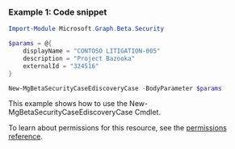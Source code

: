 ### Example 1: Code snippet

```powershell
Import-Module Microsoft.Graph.Beta.Security

$params = @{
	displayName = "CONTOSO LITIGATION-005"
	description = "Project Bazooka"
	externalId = "324516"
}

New-MgBetaSecurityCaseEdiscoveryCase -BodyParameter $params
```
This example shows how to use the New-MgBetaSecurityCaseEdiscoveryCase Cmdlet.

To learn about permissions for this resource, see the [permissions reference](/graph/permissions-reference).

